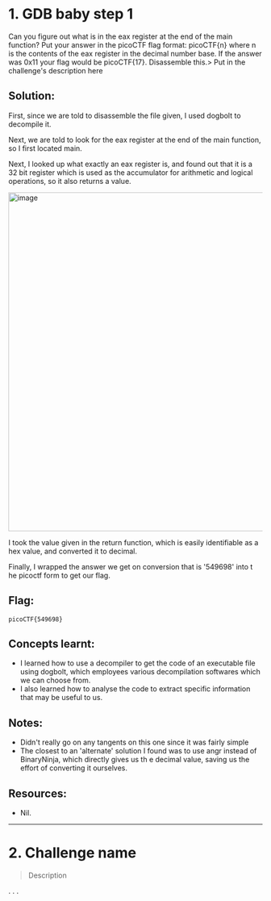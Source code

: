 # 1. GDB baby step 1

Can you figure out what is in the eax register at the end of the main function? Put your answer in the picoCTF flag format: picoCTF{n} where n is the contents of the eax register in the decimal number base. If the answer was 0x11 your flag would be picoCTF{17}. Disassemble this.> Put in the challenge's description here

## Solution:

First, since we are told to disassemble the file given, I used dogbolt to decompile it.

Next, we are told to look for the eax register at the end of the main function, so I first located main.

Next, I looked up what exactly an eax register is, and found out that it is a 32 bit register which is used as the accumulator for arithmetic and logical operations, so it also returns a value.

<img width="584" height="672" alt="image" src="https://github.com/user-attachments/assets/cdd1fea8-9776-4cad-a8c7-e848b8856103" />

I took the value given in the return function, which is easily identifiable as a hex value, and converted it to decimal.

Finally, I wrapped the answer we get on conversion that is '549698' into t he picoctf form to get our flag.

## Flag:

```
picoCTF{549698}
```

## Concepts learnt:

- I learned how to use a decompiler to get the code of an executable file using dogbolt, which employees various decompilation softwares which we can choose from.
- I also learned how to analyse the code to extract specific information that may be useful to us.

## Notes:

- Didn't really go on any tangents on this one since it was fairly simple
- The closest to an 'alternate' solution I found was to use angr instead of BinaryNinja, which directly gives us th e decimal value, saving us the effort of converting it ourselves.

## Resources:

- Nil.


***

# 2. Challenge name

> Description

.
.
.

